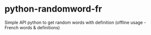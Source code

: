 # python-randomword-fr
Simple API python to get random words with definition (offline usage - French words &amp; definitions)
